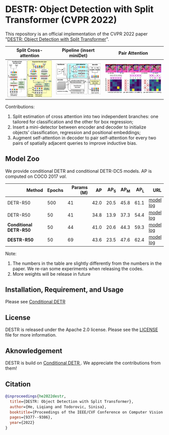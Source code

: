 # DESTR: Object Detection with Split Transformer (CVPR 2022)

This repository is an official implementation of the CVPR 2022 paper "[DESTR: Object Detection with Split Transformer](https://openaccess.thecvf.com/content/CVPR2022/papers/He_DESTR_Object_Detection_With_Split_Transformer_CVPR_2022_paper.pdf)". 



Split Cross-attention             |    Pipeline (insert miniDet)         |  Pair Attention
:-------------------------:|:-------------------------:|:-------------------------:
![](imgs/split.png)  |  ![](imgs/destr.png) |  ![](imgs/pairAtt.png)



Contributions:
1. Split estimation of cross attention into two independent branches: one tailored for classification and the other for box regression;
2. Insert a mini-detector between encoder and decoder to initialize objects’ classification, regression and positional embeddings;
3. Augment self-attention in decoder to pair self-attention for every two pairs of spatially adjacent queries to improve inductive bias.

## Model Zoo

We provide conditional DETR and conditional DETR-DC5 models.
AP is computed on COCO 2017 *val*.

<table>
  <thead>
    <tr style="text-align: right;">
      <th>Method</th>
      <th>Epochs</th>
      <th>Params (M)</th>
      <th>AP</th>
      <th>AP<sub>S</sub></th>
      <th>AP<sub>M</sub></th>
      <th>AP<sub>L</sub></th>
      <th>URL</th>
    </tr>
  </thead>
  <tbody>
    <tr>
      <td>DETR-R50</td>
      <td>500</td>
      <td>41</td>
      <td>42.0</td>
      <td>20.5</td>
      <td>45.8</td>
      <td>61.1</td>
      <td><a href="https://dl.fbaipublicfiles.com/detr/detr-r50-e632da11.pth">model</a> <br/> <a href="https://dl.fbaipublicfiles.com/detr/logs/detr-r50_log.txt">log</a></td>
    </tr>
    <tr>
      <td>DETR-R50</td>
      <td>50</td>
      <td>41</td>
      <td>34.8</td>
      <td>13.9</td>
      <td>37.3</td>
      <td>54.4</td>
      <td><a href="https://pkueducn-my.sharepoint.com/:u:/g/personal/pkucxk_pku_edu_cn/EWH1OGLL4N5DufAj4ncYuigB8q62uEw6I10G-d7OD7q09A?e=SVbj7O">model</a> <br/> <a href="https://pkueducn-my.sharepoint.com/:t:/g/personal/pkucxk_pku_edu_cn/EdkDyyp9TvZIh813TR-Z4oYBYb-BfjHrsH66vqiX4IvdFA?e=SPSaec">log</a></td>
    </tr>
    <tr>
      <td><b>Conditional DETR-R50</b></td>
      <td>50</td>
      <td>44</td>
      <td>41.0</td>
      <td>20.6</td>
      <td>44.3</td>
      <td>59.3</td>
      <td><a href="https://pkueducn-my.sharepoint.com/:u:/g/personal/pkucxk_pku_edu_cn/EXaUwp6Qt29Mub0bVOExLusBlyqqyO7qCIQfVWclbOGulw?e=IrJ1Sg">model</a> <br/> <a href="https://pkueducn-my.sharepoint.com/:t:/g/personal/pkucxk_pku_edu_cn/EZR-UQF8kB5Nl0V2ojr4QgwBjTOVYcxfGrRLbQwuw-2rYA?e=Bfd6i6">log</a></td>
    </tr>
    <tr>
      <td><b>DESTR-R50</b></td>
      <td>50</td>
      <td>69</td>
      <td>43.6</td>
      <td>23.5</td>
      <td>47.6</td>
      <td>62.4</td>
      <td><a href="https://drive.google.com/file/d/1B-dZyu0a1F4Q20whfVz8orWBqj9XNX_1/view?usp=sharing">model</a> <br/> <a href="https://drive.google.com/file/d/1kWkwIplM3NjVXLWKP-zERLOLWOVeiVUJ/view?usp=sharing">log</a></td>
    </tr>
  </tbody>
</table>

Note: 
1. The numbers in the table are slightly differently
   from the numbers in the paper. We re-ran some experiments when releasing the codes.
2. More weights will be release in future



## Installation, Requirement, and Usage
Please see <a href="https://github.com/Atten4Vis/ConditionalDETR">Conditional DETR </a>

## License

DESTR is released under the Apache 2.0 license. Please see the [LICENSE](LICENSE) file for more information.

## Aknowledgement
DESTR is build on <a href="https://github.com/Atten4Vis/ConditionalDETR">Conditional DETR </a>. We appreciate the contributions from them!


## Citation

```bibtex
@inproceedings{he2022destr,
  title={DESTR: Object Detection with Split Transformer},
  author={He, Liqiang and Todorovic, Sinisa},
  booktitle={Proceedings of the IEEE/CVF Conference on Computer Vision and Pattern Recognition},
  pages={9377--9386},
  year={2022}
}
```
